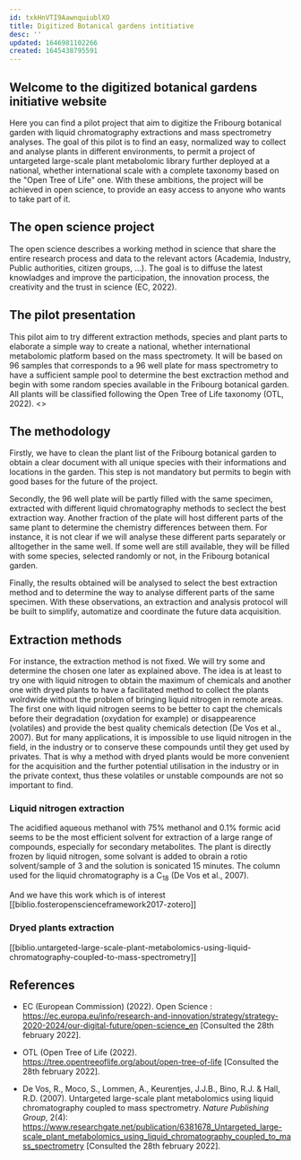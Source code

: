 ```yaml
---
id: txkHnVTI9AawnquiublXO
title: Digitized Botanical gardens intitiative
desc: ''
updated: 1646981102266
created: 1645438795591
---
```

## Welcome to the digitized botanical gardens initiative website

Here you can find a pilot project that aim to digitize the Fribourg botanical garden with liquid chromatography extractions and mass spectrometry analyses. The goal of this pilot is to find an easy, normalized way to collect and analyse plants in different environments, to permit a project of untargeted large-scale plant metabolomic library further deployed at a national, whether international scale with a complete taxonomy based on the "Open Tree of Life" one. With these ambitions, the project will be achieved in open science, to provide an easy access to anyone who wants to take part of it.

## The open science project

The open science describes a working method in science that share the entire research process and data to the relevant actors (Academia, Industry, Public authorities, citizen groups, ...). The goal is to diffuse the latest knowladges and improve the participation, the innovation process, the creativity and the trust in science (EC, 2022). 

## The pilot presentation

This pilot aim to try different extraction methods, species and plant parts to elaborate a simple way to create a national, whether international metabolomic platform based on the mass spectromety. It will be based on 96 samples that corresponds to a 96 well plate for mass spectrometry to have a sufficient sample pool to determine the best exctraction method and begin with some random species available in the Fribourg botanical garden. All plants will be classified following the Open Tree of Life taxonomy (OTL, 2022).
<>

## The methodology

Firstly, we have to clean the plant list of the Fribourg botanical garden to obtain a clear document with all unique species with their informations and locations in the garden. This step is not mandatory but permits to begin with good bases for the future of the project.

Secondly, the 96 well plate will be partly filled with the same specimen, extracted with different liquid chromatography methods to seclect the best extraction way. Another fraction of the plate will host different parts of the same plant to determine the chemistry differences between them. For instance, it is not clear if we will analyse these different parts separately or alltogether in the same well. If some well are still available, they will be filled with some species, selected randomly or not, in the Fribourg botanical garden.

Finally, the results obtained will be analysed to select the best extraction method and to determine the way to analyse different parts of the same specimen. With these observations, an extraction and analysis protocol will be built to simplify, automatize and coordinate the future data acquisition.

## Extraction methods

For instance, the extraction method is not fixed. We will try some and determine the chosen one later as explained above. The idea is at least to try one with liquid nitrogen to obtain the maximum of chemicals and another one with dryed plants to have a facilitated method to collect the plants wolrdwide without the problem of bringing liquid nitrogen in remote areas. The first one with liquid nitrogen seems to be better to capt the chemicals before their degradation (oxydation for example) or disappearence (volatiles) and provide the best quality chemicals detection (De Vos et al., 2007). But for many applications, it is impossible to use liquid nitrogen in the field, in the industry or to conserve these compounds until they get used by privates. That is why a method with dryed plants would be more convenient for the acquisition and the further potential utilisation in the industry or in the private context, thus these volatiles or unstable compounds are not so important to find.

### Liquid nitrogen extraction

The acidified aqueous methanol with 75% methanol and 0.1% formic acid seems to be the most efficient solvent for extraction of a large range of compounds, especially for secondary metabolites. The plant is directly frozen by liquid nitrogen, some solvant is added to obrain a rotio solvent/sample of 3 and the solution is sonicated 15 minutes. The column used for the liquid chromatography is a C<sub>18</sub> (De Vos et al., 2007). 

And we have this work which is of interest [[biblio.fosteropenscienceframework2017-zotero]]
### Dryed plants extraction
[[biblio.untargeted-large-scale-plant-metabolomics-using-liquid-chromatography-coupled-to-mass-spectrometry]]


## References

- EC (European Commission) (2022). Open Science : https://ec.europa.eu/info/research-and-innovation/strategy/strategy-2020-2024/our-digital-future/open-science_en [Consulted the 28th february 2022].

- OTL (Open Tree of Life (2022). https://tree.opentreeoflife.org/about/open-tree-of-life [Consulted the 28th february 2022].

- De Vos, R., Moco, S., Lommen, A., Keurentjes, J.J.B., Bino, R.J. & Hall, R.D. (2007). Untargeted large-scale plant metabolomics using liquid chromatography coupled to mass spectrometry. *Nature Publishing Group*, 2(4): https://www.researchgate.net/publication/6381678_Untargeted_large-scale_plant_metabolomics_using_liquid_chromatography_coupled_to_mass_spectrometry [Consulted the 28th february 2022].

